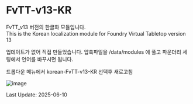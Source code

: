 # FvTT-v13-KR
FvTT_v13 버전의 한글화 모듈입니다. <br>
This is the Korean localization module for Foundry Virtual Tabletop version 13 

업데이트가 없어 직접 만들었습니다.
압축파일을 /data/modules 에 풀고 파운더리 세팅에서 언어를 바꾸시면 됩니다.

드롭다운 메뉴에서 korean-FvTT-v13-KR 선택후 새로고침

![image](https://github.com/user-attachments/assets/1a18f3c1-10e0-4d5c-ae63-4c011e040d1f)


Last Update: 2025-06-10
